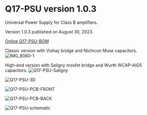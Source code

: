 # Q17-PSU version 1.0.3<br>

Universal Power Supply for Class B amplifiers.

Version 1.0.3 published on August 30, 2023.

<a href="https://audio.cyberkata.org/Q17-PSU-BOM.html">Online Q17-PSU-BOM</a><br>

Classic version with Vishay bridge and Nichicon Muse capacitors.
![IMG_8080-1](https://github.com/stefaweb/Q17-Amplifier/assets/12907102/365bf9b0-dc3f-4a3c-9a13-fc9dd7f8cdfb)

High-end version with Saligny mosfet bridge and Wurth WCAP-AIG5 capacitors.
![Q17-PSU-Saligny](https://github.com/stefaweb/Q17-Amplifier/assets/12907102/0ea4b228-6e09-4759-a9b2-3f05455d011a)

![Q17-PSU-3D](https://github.com/stefaweb/Q17-Amplifier/assets/12907102/bdd63937-86c6-4c7b-84fe-3bd427d26625)

![Q17-PSU-PCB-FRONT](https://github.com/stefaweb/Q17-Amplifier/assets/12907102/0f92483e-66df-4cbd-83a9-1aacc5a8b874)

![Q17-PSU-PCB-BACK](https://github.com/stefaweb/Q17-Amplifier/assets/12907102/b233e47a-457b-47fc-bd8d-3f7b854acb88)

![Q17-PSU-schematic](https://github.com/stefaweb/Q17-Amplifier/assets/12907102/58f030c0-85bc-4d14-b430-058a69f7ca91)
